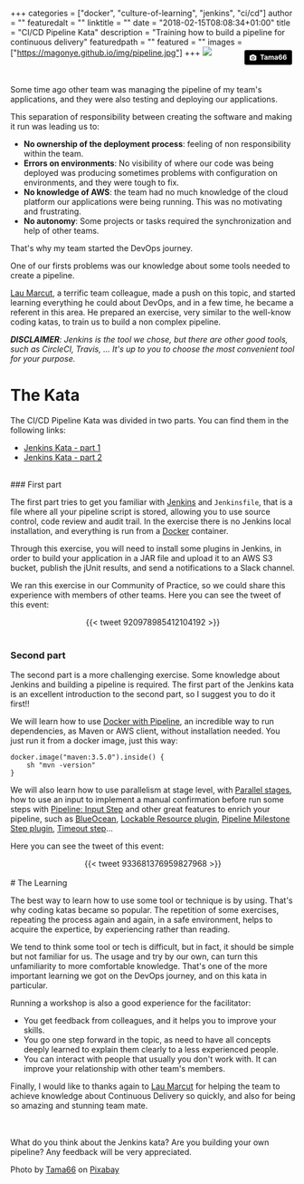 +++
categories = ["docker", "culture-of-learning", "jenkins", "ci/cd"]
author = ""
featuredalt = ""
linktitle = ""
date = "2018-02-15T08:08:34+01:00"
title = "CI/CD Pipeline Kata"
description = "Training how to build a pipeline for continuous delivery"
featuredpath = ""
featured = ""
images = ["https://magonye.github.io/img/pipeline.jpg"]
+++
<img src="https://magonye.github.io/img/pipeline.jpg" />
<a style="margin:.50em; float: right; background-color:black;color:white;text-decoration:none;padding:4px 6px;font-family:-apple-system, BlinkMacSystemFont, &quot;San Francisco&quot;, &quot;Helvetica Neue&quot;, Helvetica, Ubuntu, Roboto, Noto, &quot;Segoe UI&quot;, Arial, sans-serif;font-size:12px;font-weight:bold;line-height:1.2;display:inline-block;border-radius:3px;" href="https://pixabay.com/en/users/Tama66-1032521/" target="_blank" rel="noopener noreferrer" title="Download free do whatever you want high-resolution photos from Tama66"><span style="display:inline-block;padding:2px 3px;"><svg xmlns="http://www.w3.org/2000/svg" style="height:12px;width:auto;position:relative;vertical-align:middle;top:-1px;fill:white;" viewBox="0 0 32 32"><title></title><path d="M20.8 18.1c0 2.7-2.2 4.8-4.8 4.8s-4.8-2.1-4.8-4.8c0-2.7 2.2-4.8 4.8-4.8 2.7.1 4.8 2.2 4.8 4.8zm11.2-7.4v14.9c0 2.3-1.9 4.3-4.3 4.3h-23.4c-2.4 0-4.3-1.9-4.3-4.3v-15c0-2.3 1.9-4.3 4.3-4.3h3.7l.8-2.3c.4-1.1 1.7-2 2.9-2h8.6c1.2 0 2.5.9 2.9 2l.8 2.4h3.7c2.4 0 4.3 1.9 4.3 4.3zm-8.6 7.5c0-4.1-3.3-7.5-7.5-7.5-4.1 0-7.5 3.4-7.5 7.5s3.3 7.5 7.5 7.5c4.2-.1 7.5-3.4 7.5-7.5z"></path></svg></span><span style="display:inline-block;padding:2px 3px;">Tama66</span></a>
<br><br><br>

Some time ago other team was managing the pipeline of my team's applications, and they were also testing and deploying our applications.

This separation of responsibility between creating the software and making it run was leading us to:

* **No ownership of the deployment process**: feeling of non responsibility within the team.
* **Errors on environments**: No visibility of where our code was being deployed was producing sometimes problems with configuration on environments, and they were tough to fix.
* **No knowledge of AWS**: the team had no much knowledge of the cloud platform our applications were being running. This was no motivating and frustrating.
* **No autonomy**: Some projects or tasks required the synchronization and help of other teams.

That's why my team started the DevOps journey.

One of our firsts problems was our knowledge about some tools needed to create a pipeline.

<a href="https://twitter.com/laurentiumarcut" target="_blank">Lau Marcut</a>, a terrific team colleague, made a push on this topic, and started learning everything he could about DevOps, and in a few time, he became a referent in this area. He prepared an exercise, very similar to the well-know coding katas, to train us to build a non complex pipeline.


_**DISCLAIMER**: Jenkins is the tool we chose, but there are other good tools, such as CircleCI, Travis, ... It's up to you to choose the most convenient tool for your purpose._
 
# The Kata

The CI/CD Pipeline Kata was divided in two parts. You can find them in the following links:

* <a href="https://github.com/Marcut-Laurentiu/kata-jenkins" target="_blank">Jenkins Kata - part 1</a>
* <a href="https://github.com/Marcut-Laurentiu/kata-jenkins-part-2" target="_blank">Jenkins Kata - part 2</a>

<br>
### First part

The first part tries to get you familiar with <a href="https://jenkins.io/" target="_blank">Jenkins</a> and `Jenkinsfile`, that is a file where all your pipeline script is stored, allowing you to use source control, code review and audit trail. In the exercise there is no Jenkins local installation, and everything is run from a <a href="https://docs.docker.com/" target="_blank">Docker</a> container.

Through this exercise, you will need to install some plugins in Jenkins, in order to build your application in a JAR file and upload it to an AWS S3 bucket, publish the jUnit results, and send a notifications to a Slack channel.

We ran this exercise in our Community of Practice, so we could share this experience with members of other teams. Here you can see the tweet of this event:
<center>
{{< tweet 920978985412104192 >}}
</center>
<br>

### Second part

The second part is a more challenging exercise. Some knowledge about Jenkins and building a pipeline is required. The first part of the Jenkins kata is an excellent introduction to the second part, so I suggest you to do it first!!

We will learn how to use <a href="https://jenkins.io/doc/book/pipeline/docker/" target="_blank">Docker with Pipeline</a>, an incredible way to run dependencies, as Maven or AWS client, without installation needed. You just run it from a docker image, just this way:

    docker.image("maven:3.5.0").inside() {
        sh "mvn -version"
    }

We will also learn how to use parallelism at stage level, with <a href="https://jenkins.io/blog/2017/09/25/declarative-1/" target="_blank">Parallel stages</a>, how to use an input to implement a manual confirmation before run some steps with <a href="https://jenkins.io/doc/pipeline/steps/pipeline-input-step/" target="_blank">Pipeline: Input Step</a> and other great features to enrich your pipeline, such as <a href="https://jenkins.io/projects/blueocean/" target="_blank">BlueOcean</a>, <a href="" target="_blank">Lockable Resource plugin</a>, <a href="https://wiki.jenkins.io/display/JENKINS/Pipeline+Milestone+Step+Plugin" target="_blank">Pipeline Milestone Step plugin</a>, <a href="https://jenkins.io/doc/pipeline/steps/workflow-basic-steps/#code-timeout-code-enforce-time-limit" target="_blank">Timeout step</a>...

Here you can see the tweet of this event:

<center>{{< tweet 933681376959827968 >}}</center>

<br>
# The Learning

The best way to learn how to use some tool or technique is by using. That's why coding katas became so popular. The repetition of some exercises, repeating the process again and again, in a safe environment, helps to acquire the expertice, by experiencing rather than reading. 

We tend to think some tool or tech is difficult, but in fact, it should be simple but not familiar for us. The usage and try by our own, can turn this unfamiliarity to more comfortable knowledge. That's one of the more important learning we got on the DevOps journey, and on this kata in particular.

Running a workshop is also a good experience for the facilitator:
 
* You get feedback from colleagues, and it helps you to improve your skills.
* You go one step forward in the topic, as need to have all concepts deeply learned to explain them clearly to a less experienced people. 
* You can interact with people that usually you don't work with. It can improve your relationship with other team's members.

Finally, I would like to thanks again to <a href="https://twitter.com/laurentiumarcut" target="_blank">Lau Marcut</a> for helping the team to achieve knowledge about Continuous Delivery so quickly, and also for being so amazing and stunning team mate.


<br><br>
What do you think about the Jenkins kata? Are you building your own pipeline?
Any feedback will be very appreciated.

Photo by <a href="https://pixabay.com/en/users/Tama66-1032521/" target="_blank">Tama66</a> on <a href="https://pixabay.com/" target="_blank">Pixabay</a>
